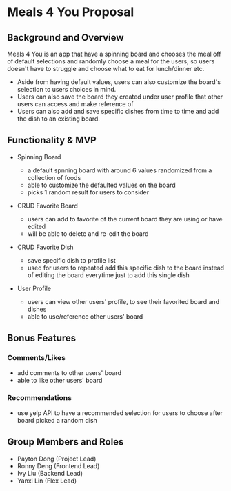 # Meals 4 You Proposal
## Background and Overview
Meals 4 You is an app that have a spinning board and chooses the meal off of default selections and randomly choose a meal for the users, so users doesn't have to struggle and choose what to eat for lunch/dinner etc.
- Aside from having default values, users can also customize the board's selection to users choices in mind.
- Users can also save the board they created under user profile that other users can access and make reference of
- Users can also add and save specific dishes from time to time and add the dish to an existing board.

## Functionality & MVP

* Spinning Board
    - a default spnning board with around 6 values randomized from a collection of foods
    - able to customize the defaulted values on the board
    - picks 1 random result for users to consider

* CRUD Favorite Board
    - users can add to favorite of the current board they are using or have edited
    - will be able to delete and re-edit the board

* CRUD Favorite Dish
    - save specific dish to profile list
    - used for users to repeated add this specific dish to the board instead of editing the board everytime just to add this single dish

* User Profile
    - users can view other users' profile, to see their favorited board and dishes
    - able to use/reference other users' board

## Bonus Features
### Comments/Likes
* add comments to other users' board
* able to like other users' board

### Recommendations
* use yelp API to have a recommended selection for users to choose after board picked a random dish

## Group Members and Roles
- Payton Dong (Project Lead)
- Ronny Deng (Frontend Lead)
- Ivy Liu (Backend Lead)
- Yanxi Lin (Flex Lead)
